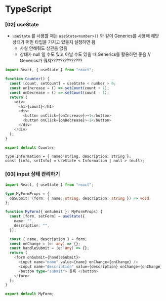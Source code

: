 # TypeScript

### [02] useState

- `useState` 를 사용할 때는 `useState<number>()` 와 같이 Generics를 사용해 해당 상태가 어떤 타입을 가지고 있을지 설정하면 됨
  - 사실 안해줘도 상관음 없음
  - 상태가 null 일 수도 있고 아닐 수도 있을 때 Generics를 활용하면 좋음
    // Generics가 뭐지??????????????

```javascript
import React, { useState } from "react";

function Counter() {
  const [count, setCount] = useState < number > 0;
  const onIncrease = () => setCount(count + 1);
  const onDecrease = () => setCount(count - 1);
  return (
    <div>
      <h1>{count}</h1>
      <div>
        <button onClick={onIncrease}>+1</button>
        <button onClick={onDecrease}>-1</button>
      </div>
    </div>
  );
}

export default Counter;
```

```
type Information = { name: string, description: string };
const [info, setInfo] = useState < Information | null > (null);
```

### [03] input 상태 관리하기

```typescript
import React, { useState } from "react";

type MyFormProps = {
  obSubmit: (form: { name: string; description: string }) => void;
};

function MyForm({ onSubmit }: MyFormProps) {
  const [form, setForm] = useState({
    name: "",
    description: "",
  });

  const { name, description } = form;
  const onChange = (e: any) => {};
  const handleSubmit = (e: any) => {};
  return (
    <form onSubmit={handleSubmit}>
      <input name="name" value={name} onChange={onChange} />
      <input name="description" value={description} onChange={onChange} />
      <button type="submit"> 등록 </button>
    </form>
  );
}

export default MyForm;
```
